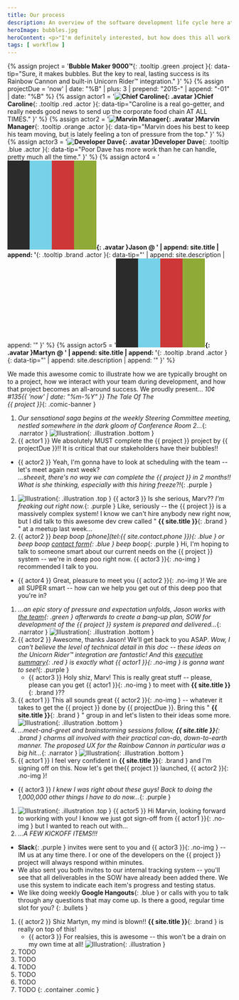 ```yaml
---
title: Our process
description: An overview of the software development life cycle here at Socha Dev.
heroImage: bubbles.jpg
heroContent: <p>"I'm definitely interested, but how does this all work day-to-day to get my project done right, and done on time?"</p>
tags: [ workflow ]
---
```


{% assign project = '**Bubble Maker 9000&trade;**{: .tooltip .green .project }{: data-tip="Sure, it makes bubbles. But the key to real, lasting success is its Rainbow Cannon and built-in Unicorn Rider&trade; integration." }' %}
{% assign projectDue = 'now' | date: "%B" | plus: 3 | prepend: "2015-" | append: "-01" | date: "%B" %}
{% assign actor1 = '**![Chief Caroline](http://placehold.it/60x60/cd3737/ffffff){: .avatar }Chief Caroline**{: .tooltip .red .actor }{: data-tip="Caroline is a real go-getter, and really needs good news to send up the corporate food chain AT ALL TIMES." }' %}
{% assign actor2 = '**![Marvin Manager](http://placehold.it/60x60/ff9933/ffffff){: .avatar }Marvin Manager**{: .tooltip .orange .actor }{: data-tip="Marvin does his best to keep his team moving, but is lately feeling a ton of pressure from the top." }' %}
{% assign actor3 = '**![Developer Dave](http://placehold.it/60x60/41a7bf/ffffff){: .avatar }Developer Dave**{: .tooltip .blue .actor }{: data-tip="Poor Dave has more work than he can handle, pretty much all the time." }' %}
{% assign actor4 = '**![Socha Dev](/assets/images/socha-dev.png){: .avatar }Jason @ ' | append: site.title | append: '**{: .tooltip .brand .actor }{: data-tip="' | append: site.description | append: '" }' %}
{% assign actor5 = '**![Socha Dev](/assets/images/socha-dev.png){: .avatar }Martyn @ ' | append: site.title | append: '**{: .tooltip .brand .actor }{: data-tip="' | append: site.description | append: '" }' %}

We made this awesome comic to illustrate how we are typically brought on to a
project, how we interact with your team during development, and how that project
becomes an all-around success. We proudly present...
_<span class="issue">
  <span class="numbers">
    <span class="price">10&cent;</span>
    <span class="date"><span class="number">#135</span>{{ 'now' | date: "%m-%Y" }}</span>
  </span>
  <span class="publisher"></span>
 </span>
 <span class="title green">The Tale Of The<br>{{ project }}<span class="authority"></span></span>_{: .comic-banner }

1. _Our sensational saga begins at the weekly Steering Committee meeting, nestled
  somewhere in the dark gloom of Conference Room 2..._{: .narrator }
  ![Illustration](http://placehold.it/284x150/e4e4e4/bbbbbb){: .illustration .bottom }
1. {{ actor1 }} We absolutely MUST complete the {{ project }} project by {{ projectDue }}!!
  It is critical that our stakeholders have their bubbles!!
  * {{ actor2 }} Yeah, I'm gonna have to look at scheduling with the team -- let's
  meet again next week?<br>
    _...sheeeit, there's no way we can complete the {{ project }} in 2 months!!
    What is she thinking, especially with this hiring freeze?!_{: .purple }
1. ![Illustration](http://placehold.it/284x100/e4e4e4/bbbbbb){: .illustration .top }
  {{ actor3 }} Is she serious, Marv?? _I'm freaking out right now._{: .purple }
  Like, seriously -- the {{ project }} is a massively complex system! I know we
  can't hire anybody new right now, but I did talk to this awesome dev crew called
  " **{{ site.title }}**{: .brand } " at a meetup last week...
1. {{ actor2 }} _beep boop [phone](tel:{{ site.contact.phone }}){: .blue } or
  beep boop [contact form](/#contact){: .blue } beep boop_{: .purple }
  Hi, I'm hoping to talk to someone smart about our current needs on the
  {{ project }} system -- we're in deep poo right now. {{ actor3 }}{: .no-img } recommended
  I talk to you.
  * {{ actor4 }} Great, pleasure to meet you {{ actor2 }}{: .no-img }! We are all
  SUPER smart -- how can we help you get out of this deep poo that you're in?
1. _...an epic story of pressure and expectation unfolds, Jason works with
  [the team](/team){: .green } afterwards to create a bang-up plan, SOW for
  development of the {{ project }} system is prepared and delivered..._{: .narrator }
  ![Illustration](http://placehold.it/284x150/e4e4e4/bbbbbb){: .illustration .bottom }
1. {{ actor2 }} Awesome, thanks Jason! We'll get back to you ASAP. _Wow, I can't
  believe the level of technical detail in this doc -- these ideas on the
  Unicorn Rider&trade; integration are fantastic! And this
  [executive summary](/executive-summary){: .red } is exactly what {{ actor1 }}{: .no-img }
  is gonna want to see!_{: .purple }
      * {{ actor3 }} Holy shiz, Marv! This is really great stuff -- please, please
      can you get {{ actor1 }}{: .no-img } to meet with **{{ site.title }}**{: .brand }??
1. {{ actor1 }} This all sounds great {{ actor2 }}{: .no-img } -- whatever it takes to get
  the {{ project }} done by {{ projectDue }}. Bring this " **{{ site.title }}**{: .brand } "
  group in and let's listen to their ideas some more.
  ![Illustration](http://placehold.it/284x150/e4e4e4/bbbbbb){: .illustration .bottom }
1. _...meet-and-greet and brainstorming sessions follow, **{{ site.title }}**{: .brand }
  charms all involved with their practical can-do, down-to-earth manner. The
  proposed UX for the Rainbow Cannon in particular was a big hit..._{: .narrator }
![Illustration](http://placehold.it/284x150/e4e4e4/bbbbbb){: .illustration .bottom }
1. {{ actor1 }} I feel very confident in **{{ site.title }}**{: .brand } and
  I'm signing off on this. Now let's get the{{ project }} launched, {{ actor2 }}{: .no-img }!
  * {{ actor3 }} _I knew I was right about these guys! Back to doing the 1,000,000
    other things I have to do now..._{: .purple }
1. ![Illustration](http://placehold.it/284x244/e4e4e4/bbbbbb){: .illustration .top }
  {{ actor5 }} Hi Marvin, looking forward to working with you! I
  know we just got sign-off from {{ actor1 }}{: .no-img } but I wanted to reach out with...
1. _...A FEW KICKOFF ITEMS!!!_
  * **Slack**{: .purple } invites were sent to you and {{ actor3 }}{: .no-img }
  -- IM us at any time there. I or one of the developers on the {{ project }}
  project will always respond within minutes.
  * We also sent you both invites to our internal tracking system -- you'll see
  that all deliverables in the SOW have already been added there. We use this
  system to indicate each item's progress and testing status.
  * We like doing weekly **Google Hangouts**{: .blue } or calls with
  you to talk through any questions that may come up. Is there a good, regular
  time slot for you?
      {: .bullets }
1. {{ actor2 }} Shiz Martyn, my mind is blown!! **{{ site.title }}**{: .brand }
  is really on top of this!
    * {{ actor3 }} For realsies, this is awesome -- this won't be a drain on my own time at all!
    ![Illustration](http://placehold.it/284x205/e4e4e4/bbbbbb){: .illustration }
1. TODO
1. TODO
1. TODO
1. TODO
1. TODO
1. TODO
{: .container .comic }
